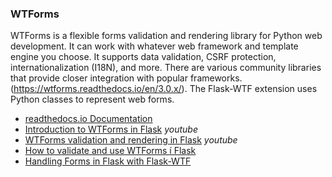### WTForms
WTForms is a flexible forms validation and rendering library for Python web development. It can work with whatever web framework and template engine you choose. It supports data validation, CSRF protection, internationalization (I18N), and more. There are various community libraries that provide closer integration with popular frameworks. (https://wtforms.readthedocs.io/en/3.0.x/). The Flask-WTF extension uses Python classes to represent web forms.

- [readthedocs.io Documentation](https://wtforms.readthedocs.io/en/3.0.x/)
- [Introduction to WTForms in Flask](https://www.youtube.com/watch?v=vzaXBm-ZVOQ) _youtube_
- [WTForms validation and rendering in Flask](https://www.youtube.com/watch?v=j5IQI4aW9ZU)  _youtube_
- [How to validate and use WTForms í Flask](https://www.digitalocean.com/community/tutorials/how-to-use-and-validate-web-forms-with-flask-wtf)
- [Handling Forms in Flask with Flask-WTF](https://hackersandslackers.com/flask-wtforms-forms/)
